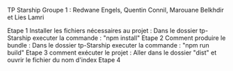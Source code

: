 TP Starship 
Groupe 1 : Redwane Engels, Quentin Connil, Marouane Belkhdir et Lies Lamri

Etape 1
Installer les fichiers nécessaires au projet : Dans le dossier tp-Starship executer la commande : "npm install"
Etape 2
Comment produire le bundle : Dans le dossier tp-Starship executer la commande : "npm run build"
Etape 3
comment exécuter le projet : Aller dans le dossier "dist" et ouvrir le fichier du nom d'index
Etape 4
